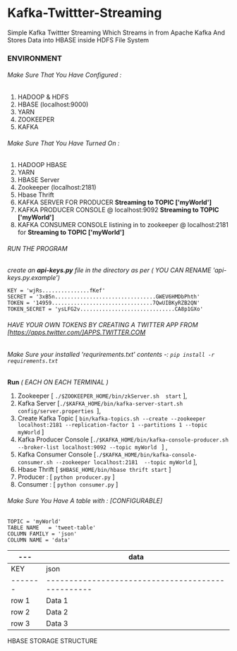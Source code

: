 # Kafka-Twittter-Streaming
Simple Kafka Twittter Streaming  Which Streams in from Apache Kafka And Stores Data into HBASE inside HDFS File System


### ENVIRONMENT
###### Make Sure That You Have Configured :
  1. HADOOP & HDFS
  2. HBASE (localhost:9000)
  3. YARN
  4. ZOOKEEPER 
  5. KAFKA 

###### Make Sure That You Have Turned On :
  1. HADOOP HBASE
  2. YARN 
  3. HBASE Server
  4. Zookeeper (localhost:2181)
  5. Hbase Thrift
  6. KAFKA SERVER FOR PRODUCER **Streaming to TOPIC ['myWorld']**
  7. KAFKA PRODUCER CONSOLE @ localhost:9092   **Streaming to TOPIC ['myWorld']**
  8. KAFKA CONSUMER CONSOLE listining in to zookeeper @ localhost:2181 for  **Streaming to TOPIC ['myWorld']**


###### RUN THE PROGRAM
*create an ***api-keys.py*** file in the directory as per ( YOU CAN RENAME 'api-keys.py.example')*
```
KEY = 'wjRs...............fKef'    
SECRET = '3xB5n................................GWEV6HMDbPhth'
TOKEN = '14959................................7QwUIBKyRZB2QN'
TOKEN_SECRET = 'ysLFG2v..............................CA8p1GXo'

```
 ###### HAVE YOUR OWN TOKENS BY CREATING A TWITTER APP FROM [https://apps.twitter.com/]APPS.TWITTER.COM

 ###### Make Sure your installed 'requrirements.txt' contents -:  ``` pip install -r requirements.txt ```  

**Run** *( EACH ON EACH TERMINAL )* 
1. Zookeeper  [ ``` ./$ZOOKEEPER_HOME/bin/zkServer.sh  start ``` ], 
2. Kafka Server [``` ./$KAFKA_HOME/bin/kafka-server-start.sh config/server.properties  ```],
3. Create Kafka Topic [  ``` bin/kafka-topics.sh --create --zookeeper localhost:2181 --replication-factor 1 --partitions 1 --topic myWorld ``` ]
4. Kafka Producer Console [``` ./$KAFKA_HOME/bin/kafka-console-producer.sh --broker-list localhost:9092 --topic myWorld  ```  ] ,  
5. Kafka Consumer Console [``` ./$KAFKA_HOME/bin/kafka-console-consumer.sh --zookeeper localhost:2181  --topic myWorld ```  ],
6. Hbase Thrift [ ```$HBASE_HOME/bin/hbase thrift start```  ]
7. Producer : [ ``` python producer.py ``` ]
8. Consumer : [ ``` python consumer.py ``` ]


###### Make Sure You Have A table with :     [CONFIGURABLE] 
```
TOPIC = 'myWorld'
TABLE NAME   = 'tweet-table'
COLUMN FAMILY = 'json'
COLUMN NAME = 'data'
```


| --- |data|
| --- | --- |
| KEY | json |
| ------- | ------------------------------------------------- |
| row 1 | Data 1 |
| row 2 | Data 2 |
| row 3 | Data 3 |

HBASE STORAGE STRUCTURE
